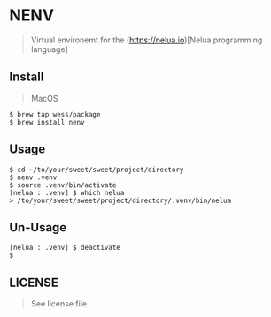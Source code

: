 # NENV
> Virtual environemt for the (https://nelua.io)[Nelua programming language]

## Install
> MacOS
```
$ brew tap wess/package
$ brew install nenv
```

## Usage
```
$ cd ~/to/your/sweet/sweet/project/directory
$ nenv .venv
$ source .venv/bin/activate
[nelua : .venv] $ which nelua
> /to/your/sweet/sweet/project/directory/.venv/bin/nelua
```

## Un-Usage
```
[nelua : .venv] $ deactivate
$
```

## LICENSE
> See license file.
